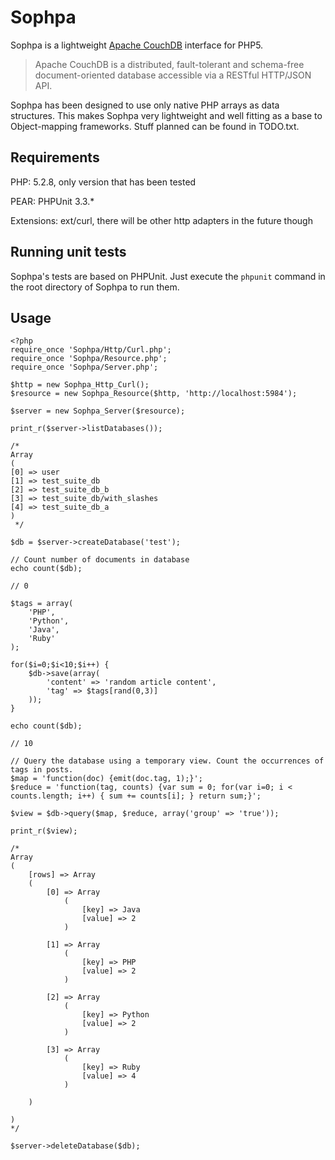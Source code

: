 Sophpa
======
Sophpa is a lightweight [Apache CouchDB](http://couchdb.apache.org/ "Visit the Apache CouchDB homepage")
interface for PHP5.

>Apache CouchDB is a distributed, fault-tolerant and schema-free document-oriented database accessible via a RESTful HTTP/JSON API. 

Sophpa has been designed to use only native PHP arrays as data structures. This makes Sophpa very lightweight
and well fitting as a base to Object-mapping frameworks. Stuff planned can be found in TODO.txt.

Requirements
------------
PHP: 5.2.8, only version that has been tested

PEAR: PHPUnit 3.3.*

Extensions: ext/curl, there will be other http adapters in the future though

Running unit tests
------------
Sophpa's tests are based on PHPUnit. Just execute the `phpunit` command in the root directory of Sophpa to run them.

Usage
-----
	<?php
	require_once 'Sophpa/Http/Curl.php';
	require_once 'Sophpa/Resource.php';
	require_once 'Sophpa/Server.php';
	
	$http = new Sophpa_Http_Curl();
	$resource = new Sophpa_Resource($http, 'http://localhost:5984');
	
	$server = new Sophpa_Server($resource);
	
	print_r($server->listDatabases());
	
	/*
	Array
	(
	[0] => user
	[1] => test_suite_db
	[2] => test_suite_db_b
	[3] => test_suite_db/with_slashes
	[4] => test_suite_db_a
	)
	 */
	
	$db = $server->createDatabase('test');
	
	// Count number of documents in database
	echo count($db);
	
	// 0
	
	$tags = array(
		'PHP',
		'Python',
		'Java',
		'Ruby'
	);
	
	for($i=0;$i<10;$i++) {
		$db->save(array(
			'content' => 'random article content',
			'tag' => $tags[rand(0,3)]
		));
	}
	
	echo count($db);
	
	// 10
	
	// Query the database using a temporary view. Count the occurrences of tags in posts.
	$map = 'function(doc) {emit(doc.tag, 1);}';
	$reduce = 'function(tag, counts) {var sum = 0; for(var i=0; i < counts.length; i++) { sum += counts[i]; } return sum;}';

	$view = $db->query($map, $reduce, array('group' => 'true'));
	
	print_r($view);

	/*
	Array
	(
	    [rows] => Array
		(
		    [0] => Array
		        (
		            [key] => Java
		            [value] => 2
		        )

		    [1] => Array
		        (
		            [key] => PHP
		            [value] => 2
		        )

		    [2] => Array
		        (
		            [key] => Python
		            [value] => 2
		        )

		    [3] => Array
		        (
		            [key] => Ruby
		            [value] => 4
		        )

		)

	)
	*/
	
	$server->deleteDatabase($db);
